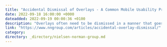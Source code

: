 ```yaml
---
title: "Accidental Dismissal of Overlays - A Common Mobile Usability Problem"
date: 2022-09-18 16:00:00 +0000
dateadded: 2022-09-19 00:00:36 +0100
description: "Overlays often need to be dismissed in a manner that goes against users’ expectations."
link: "https://www.nngroup.com/articles/accidental-overlay-dismissal/"
category:
directory: _directory/nielsen-norman-group.md
---
```

